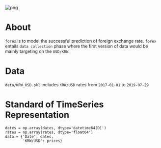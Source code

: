 ![png](assets/teaser.png)

# About
`forex` is to model the successful prediction of foreign exchange rate. `forex` entails `data collection` phase where the first version of data would be mainly targeting on the `USD/KRW`.


# Data
`data/KRW_USD.pkl` includes `KRW/USD` rates from `2017-01-01` to `2019-07-29`

# Standard of TimeSeries Representation 
    dates = np.array(dates, dtype='datetime64[D]')
    rates = np.array(rates, dtype='float64')
    data = {'Date': dates,
            'KRW/USD': prices}
